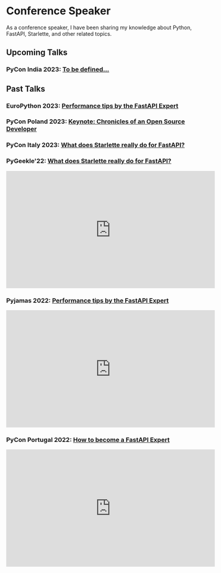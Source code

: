 # Conference Speaker

As a conference speaker, I have been sharing my knowledge about Python, FastAPI, Starlette, and other related topics.

## Upcoming Talks

### PyCon India 2023: [To be defined...][pycon-in-2023]

## Past Talks

### EuroPython 2023: [Performance tips by the FastAPI Expert][europython-2023]

### PyCon Poland 2023: [Keynote: Chronicles of an Open Source Developer][pycon-pl-2023]

### PyCon Italy 2023: [What does Starlette really do for FastAPI?][pycon-it-2023]

### PyGeekle'22: [What does Starlette really do for FastAPI?][pygeekle-2022]

<iframe width="560" height="315" src="https://www.youtube.com/embed/2fgBKDT1j8k?start=22987" title="YouTube video player" frameborder="0" allow="accelerometer; autoplay; clipboard-write; encrypted-media; gyroscope; picture-in-picture; web-share" allowfullscreen></iframe>

### Pyjamas 2022: [Performance tips by the FastAPI Expert][pyjamas-2022]

<iframe width="560" height="315" src="https://www.youtube.com/embed/-CjKMfva398" title="YouTube video player" frameborder="0" allow="accelerometer; autoplay; clipboard-write; encrypted-media; gyroscope; picture-in-picture; web-share" allowfullscreen></iframe>

### PyCon Portugal 2022: [How to become a FastAPI Expert][pycon-pt-2022]

<iframe width="560" height="315" src="https://www.youtube.com/embed/ULhX7761GAY" title="YouTube video player" frameborder="0" allow="accelerometer; autoplay; clipboard-write; encrypted-media; gyroscope; picture-in-picture; web-share" allowfullscreen></iframe>

[pycon-in-2023]: https://in.pycon.org/2023/keynote/marcelo-trylesinski/
[europython-2023]: https://ep2023.europython.eu/speaker/marcelo-trylesinski
[pycon-pl-2023]: https://pl.pycon.org/2023/en/prelegenci/
[pycon-it-2023]: https://2023.pycon.it/en/event/what-does-starlette-really-do-for-fastapi
[pygeekle-2022]: https://www.youtube.com/live/2fgBKDT1j8k?feature=share&t=22986
[pyjamas-2022]: https://www.youtube.com/embed/-CjKMfva398
[pycon-pt-2022]: https://pretalx.evolutio.pt/pyconpt2022/talk/ETRAXR/
